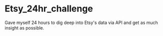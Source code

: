 # Etsy_24hr_challenge


Gave myself 24 hours to dig deep into Etsy's data via API and get as much insight as possible.
